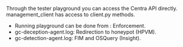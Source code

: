 Through the tester playground you can access the Centra API directly. management_client has access to client.py methods.
-   Running playground can be done from : Enforcement.
-   gc-deception-agent.log: Redirection to honeypot (HPVM).
-   gc-detection-agent.log: FIM and OSQuery (Insight).